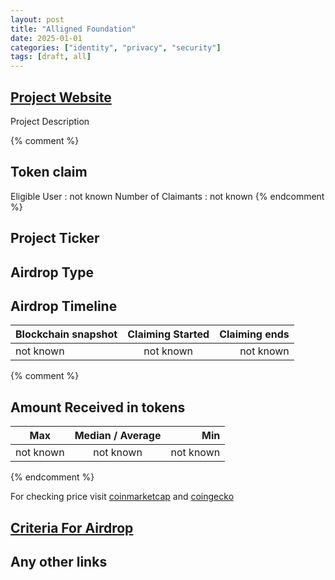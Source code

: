 ```yaml
---
layout: post
title: "Alligned Foundation"
date: 2025-01-01
categories: ["identity", "privacy", "security"]
tags: [draft, all]
---
```


## [Project Website](link)

Project Description

{% comment %}

## Token claim

Eligible User : not known
Number of Claimants : not known
{% endcomment %}

## Project Ticker

## Airdrop Type

## Airdrop Timeline

| Blockchain snapshot | Claiming Started | Claiming ends |
| ------------------- | :--------------: | ------------: |
| not known           |    not known     |     not known |

{% comment %}

## Amount Received in tokens

| Max       | Median / Average |       Min |
| --------- | :--------------: | --------: |
| not known |    not known     | not known |

{% endcomment %}

For checking price visit [coinmarketcap](https://coinmarketcap.com/currencies/) and [coingecko](https://www.coingecko.com/en/coins/)

## [Criteria For Airdrop](link)

## Any other links
